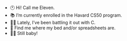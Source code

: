 - 🕚 Hi! Call me Eleven.
- 📚 I’m currently enrolled in the Havard CS50 program.
- 🥷🏾 Lately, I’ve been battling it out with C.
- 🛌 Find me where my bed and/or spreadsheets are.
- 👶🏾 Still baby!
<!---
elevenbitdev/elevenbitdev is a ✨ special ✨ repository because its `README.md` (this file) appears on your GitHub profile.
You can click the Preview link to take a look at your changes.
--->
